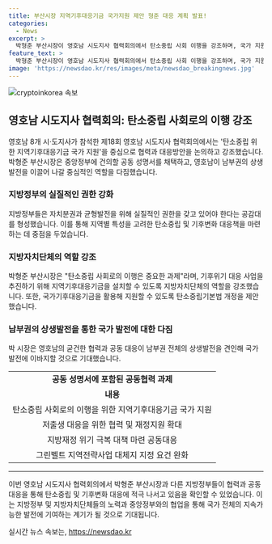 ```yaml
---
title: 부산시장 지역기후대응기금 국가지원 제안 형준 대응 계획 발표!
categories:
  - News
excerpt: >
  박형준 부산시장이 영호남 시도지사 협력회의에서 탄소중립 사회 이행을 강조하며, 국가 지원을 제안했다. 영호남 8개 시·도지사는 지방정부의 실질적 권한을 강조하고, 지방정부 간 공동 성명서 채택과 중앙정부에 건의하는 등 협력을 다짐했다. 또한, 탄소중립기본법 개정을 제안하며, 지방기후대응기금 조성을 국가 지원 받을 수 있도록 주장했다. 그는 영호남의 협력이 한국의 상생발전을 촉진할 것이라 강조했다.
feature_text: >
  박형준 부산시장이 영호남 시도지사 협력회의에서 탄소중립 사회 이행을 강조하며, 국가 지원을 제안했다. 영호남 8개 시·도지사는 지방정부의 실질적 권한을 강조하고, 지방정부 간 공동 성명서 채택과 중앙정부에 건의하는 등 협력을 다짐했다. 또한, 탄소중립기본법 개정을 제안하며, 지방기후대응기금 조성을 국가 지원 받을 수 있도록 주장했다. 그는 영호남의 협력이 한국의 상생발전을 촉진할 것이라 강조했다.
image: 'https://newsdao.kr/res/images/meta/newsdao_breakingnews.jpg'
---
```


<p><img src="https://newsdao.kr/res/images/meta/newsdao_breakingnews.jpg" alt="cryptoinkorea 속보" /></p>

<h2 data-ke-size="size26">영호남 시도지사 협력회의: 탄소중립 사회로의 이행 강조</h2>

<p data-ke-size="size16">영호남 8개 시·도지사가 참석한 제18회 영호남 시도지사 협력회의에서는 '탄소중립 위한 지역기후대응기금 국가 지원'을 중심으로 협력과 대응방안을 논의하고 강조했습니다. 박형준 부산시장은 중앙정부에 건의할 공동 성명서를 채택하고, 영호남이 남부권의 상생발전을 이끌어 나갈 중심적인 역할을 다짐했습니다.</p>

<h3>지방정부의 실질적인 권한 강화</h3>

<p data-ke-size="size16">지방정부들은 자치분권과 균형발전을 위해 실질적인 권한을 갖고 있어야 한다는 공감대를 형성했습니다. 이를 통해 지역별 특성을 고려한 탄소중립 및 기후변화 대응책을 마련하는 데 중점을 두었습니다.</p>

<h3>지방자치단체의 역할 강조</h3>

<p data-ke-size="size16">박형준 부산시장은 "탄소중립 사회로의 이행은 중요한 과제"라며, 기후위기 대응 사업을 추진하기 위해 지역기후대응기금을 설치할 수 있도록 지방자치단체의 역할을 강조했습니다. 또한, 국가기후대응기금을 활용해 지원할 수 있도록 탄소중립기본법 개정을 제안했습니다.</p>

<h3>남부권의 상생발전을 통한 국가 발전에 대한 다짐</h3>

<p data-ke-size="size16">박 시장은 영호남의 굳건한 협력과 공동 대응이 남부권 전체의 상생발전을 견인해 국가 발전에 이바지할 것으로 기대했습니다.</p>

<table>
    <tbody>
        <tr>
            <td style="text-align: center; height: 17px;"><b>공동 성명서에 포함된 공동협력 과제</b></td>
        </tr>
        <tr>
            <td style="text-align: center; height: 17px;"><b>내용</b></td>
        </tr>
        <tr>
            <td style="text-align: center; height: 17px;">탄소중립 사회로의 이행을 위한 지역기후대응기금 국가 지원</td>
        </tr>
        <tr>
            <td style="text-align: center; height: 17px;">저출생 대응을 위한 협력 및 재정지원 확대</td>
        </tr>
        <tr>
            <td style="text-align: center; height: 17px;">지방재정 위기 극복 대책 마련 공동대응</td>
        </tr>
        <tr>
            <td style="text-align: center; height: 17px;">그린벨트 지역전략사업 대체지 지정 요건 완화</td>
        </tr>
    </tbody>
</table>

<hr>

<p data-ke-size="size16">이번 영호남 시도지사 협력회의에서 박형준 부산시장과 다른 지방정부들이 협력과 공동 대응을 통해 탄소중립 및 기후변화 대응에 적극 나서고 있음을 확인할 수 있었습니다. 이는 지방정부 및 지방자치단체들의 노력과 중앙정부와의 협업을 통해 국가 전체의 지속가능한 발전에 기여하는 계기가 될 것으로 기대됩니다.</p>
실시간 뉴스 속보는, <a href="https://newsdao.kr" rel="dofollow">https://newsdao.kr</a>


